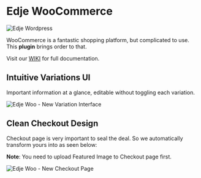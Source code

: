 # Edje WooCommerce

![Edje Wordpress](http://cdn.setyono.net/edge/wp-edge.jpg)

WooCommerce is a fantastic shopping platform, but complicated to use. This **plugin** brings order to that.

Visit our [WIKI](https://github.com/hrsetyono/edje-woo/wiki) for full documentation.


## Intuitive Variations UI

Important information at a glance, editable without toggling each variation.

![Edje Woo - New Variation Interface](http://cdn.setyono.net/edjewoo/variation.jpg)


## Clean Checkout Design

Checkout page is very important to seal the deal. So we automatically transform yours into as seen below:

**Note**: You need to upload Featured Image to Checkout page first.

![Edje Woo - New Checkout Page](http://cdn.setyono.net/edjewoo/checkout-02.jpg)
